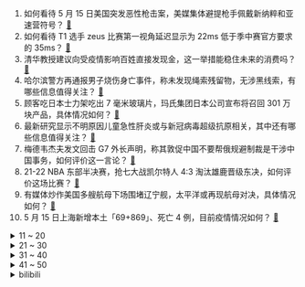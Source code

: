 1. 如何看待 5 月 15 日美国突发恶性枪击案，美媒集体避提枪手佩戴新纳粹和亚速营符号？ [:link:](https://www.zhihu.com/question/532937560)
2. 如何看待 T1 选手 zeus 比赛第一视角延迟显示为 22ms 低于季中赛官方要求的 35ms？ [:link:](https://www.zhihu.com/question/532955229)
3. 清华教授建议向受疫情影响百姓直接发现金，这一举措能稳住未来的消费吗？ [:link:](https://www.zhihu.com/question/532888037)
4. 哈尔滨警方再通报男子烧伤身亡事件，称未发现绳索残留物，无涉黑线索，有哪些信息值得关注？ [:link:](https://www.zhihu.com/question/532980729)
5. 顾客吃日本士力架吃出 7 毫米玻璃片，玛氏集团日本公司宣布将召回 301 万块产品，具体情况如何？ [:link:](https://www.zhihu.com/question/532915068)
6. 最新研究显示不明原因儿童急性肝炎或与新冠病毒超级抗原相关，其中还有哪些信息值得关注？ [:link:](https://www.zhihu.com/question/532957365)
7. 梅德韦杰夫发文回击 G7 外长声明，称其敦促中国不要帮俄规避制裁是干涉中国事务，如何评价这一言论？ [:link:](https://www.zhihu.com/question/532933858)
8. 21-22 NBA 东部半决赛，抢七大战凯尔特人 4:3 淘汰雄鹿晋级东决，如何评价这场比赛？ [:link:](https://www.zhihu.com/question/532997212)
9. 有媒体炒作美国多艘航母下场围堵辽宁舰，太平洋或再现航母对决，具体情况如何？ [:link:](https://www.zhihu.com/question/532961475)
10. 5 月 15 日上海新增本土「69+869」、死亡 4 例，目前疫情情况如何？ [:link:](https://www.zhihu.com/question/533001372)
<details>
<summary>11 ~ 20</summary>

11. 瑞士将就逝世后自动捐献器官举行公投，如何看待这一行为？它可能有哪些利弊？ [:link:](https://www.zhihu.com/question/532952585)
12. 5 月 15 日，央行、银保监会发布调整差别化住房信贷政策有关问题的通知，哪些信息值得关注？ [:link:](https://www.zhihu.com/question/532920291)
13. 四川一火锅店卖出含地沟油火锅锅底近 5 万锅，金额计 228 万余元，该火锅店将面临什么法律处罚？ [:link:](https://www.zhihu.com/question/531997537)
14. 上海旅客在湖北一服务区上厕所被拒，官方回应称经协调已让其如厕，该如何避免此类事件的发生？ [:link:](https://www.zhihu.com/question/532944013)
15. 有人说古龙善于取男名，金庸善于取女名，你觉得谁取得更好？ [:link:](https://www.zhihu.com/question/532595721)
16. 国际货币基金组织完成特别提款权定值审查，人民币权重上调至 12.28% ，透露了哪些信息？ [:link:](https://www.zhihu.com/question/532905432)
17. 上海北蔡通报投放消毒片导致气味影响居民并致歉，消杀工作有哪些注意点？ [:link:](https://www.zhihu.com/question/532931648)
18. 乌克兰主动关闭俄输欧天然气中转站，过境危机加剧欧洲「气荒」，这对乌克兰有好处吗？ [:link:](https://www.zhihu.com/question/532990463)
19. 要不要去看多年没见的老师? [:link:](https://www.zhihu.com/question/528277272)
20. 如何看待 2022 季中冠军赛期间部分观众对 Faker 选手及其家人的人身攻击？ [:link:](https://www.zhihu.com/question/532654533)
</details>
<details>
<summary>21 ~ 30</summary>

21. 北京世纪坛医院常务副院长高伟工作期间突发疾病去世，年仅 43 岁，你有什么想说的？ [:link:](https://www.zhihu.com/question/532936474)
22. 17 岁女孩凌晨聚餐后失踪 4 天尚未找到，目前警方已介入调查，单身女孩如何保证安全？ [:link:](https://www.zhihu.com/question/532711524)
23. 为什么鲁智深可以说圆寂就圆寂？ [:link:](https://www.zhihu.com/question/46998574)
24. 为何古代大户人家都要雇奶娘，而不是自己亲喂？ [:link:](https://www.zhihu.com/question/341788593)
25. PS5 国行上市一周年了，次世代游戏机使用体验上有哪些变化？ [:link:](https://www.zhihu.com/question/532608788)
26. 如何评价政法大学的郭继承教授？ [:link:](https://www.zhihu.com/question/317113158)
27. 5 月 14 日四川新增本土确诊 13 例，无症状感染者 196 例，目前疫情情况如何？ [:link:](https://www.zhihu.com/question/532892811)
28. 有没有高质量的规则类怪谈？ [:link:](https://www.zhihu.com/question/505507304)
29. 人没有朋友是不是很悲哀? [:link:](https://www.zhihu.com/question/532884012)
30. 不开心，无人诉说，如何排遣？ [:link:](https://www.zhihu.com/question/532963132)
</details>
<details>
<summary>31 ~ 40</summary>

31. 男人怎样才能让自己强大？ [:link:](https://www.zhihu.com/question/532495937)
32. 你是从哪一刻开始觉得钱真的很重要？ [:link:](https://www.zhihu.com/question/532968565)
33. 如何评价 DeepMind 新发布的通用人工智能 Gato？ [:link:](https://www.zhihu.com/question/532624382)
34. 突然发现你认为的好朋友其实就是表面对你好，背地里却对任何人讲你坏话，发现自己的真心错付了怎么办？ [:link:](https://www.zhihu.com/question/532769027)
35. 博士第六年还没有发 Paper 是一种什么样的体验？ [:link:](https://www.zhihu.com/question/59323074)
36. 如何看待《React Hooks 使用误区，驳官方文档》？ [:link:](https://www.zhihu.com/question/508780830)
37. 读很多书，并没有变得很好，读书的意义在哪里？ [:link:](https://www.zhihu.com/question/532729735)
38. 5 月 15 日北京新增 39 例本土确诊，15 例本土无症状感染者，目前疫情情况如何？ [:link:](https://www.zhihu.com/question/533001634)
39. 美国众议院民主党领袖称美国「正处在战争中」，如何评价这一观点？美国对俄乌战争影响几何？ [:link:](https://www.zhihu.com/question/532937931)
40. 都说目标很重要，但听起来就很累，做不到，怎么破？ [:link:](https://www.zhihu.com/question/532031155)
</details>
<details>
<summary>41 ~ 50</summary>

41. 为什么很多组装机大佬不喜欢跑分？ [:link:](https://www.zhihu.com/question/350862976)
42. 为什么云南那么多好吃的，但是全国人民平时却很少吃得到云南菜或者云南小吃零食？ [:link:](https://www.zhihu.com/question/271888406)
43. 哪部漫画的结局，给你留下的印象最深刻？ [:link:](https://www.zhihu.com/question/48938229)
44. 假如一个高水平程序员故意留了一个只有他自己知道的漏洞，那么这种行为违法吗？ [:link:](https://www.zhihu.com/question/531724027)
45. 如何评价《声生不息》第四期？ [:link:](https://www.zhihu.com/question/532552805)
46. 如何评价电影《暗夜博士：莫比亚斯》? [:link:](https://www.zhihu.com/question/496303929)
47. 为什么很多作者写出的文章深谙人性，将人情世故表现的淋漓尽致，但是自己的生活却不尽人意？ [:link:](https://www.zhihu.com/question/523727442)
48. 《绝命毒师》后期为什么汉克夫妇对老白恨的切齿？ [:link:](https://www.zhihu.com/question/37565221)
49. 遇到跟你三观各方面都很合拍的人是一种什么感受？ [:link:](https://www.zhihu.com/question/298118085)
50. 《艾尔登法环》（Elden Ring）讲了一个怎样的故事? [:link:](https://www.zhihu.com/question/517963071)
</details><details>
<summary>bilibili</summary>

1. 《绝区零》首曝PV | 世界全剧终，欢迎来到新艾利都！ [:link:](//www.bilibili.com/video/BV1xT4y1B7gg)
2. 当FBI看了你的浏览器记录.... [:link:](//www.bilibili.com/video/BV17u41167Kb)
3. “历史书太小 装不下一个人波澜壮阔的一生   历史书又太大 装下了华夏上下五千年 ” [:link:](//www.bilibili.com/video/BV1oT4y1671T)
4. 【亮记生物鉴定】网络热传生物鉴定39 [:link:](//www.bilibili.com/video/BV1Av4y1N7bZ)
5. 真人手法VS动漫特效！我在现实世界还原了JOJO里的赌术！ [:link:](//www.bilibili.com/video/BV1bt4y1x7Wk)
6. 学了十年代码写的《拳皇》 [:link:](//www.bilibili.com/video/BV1ea411J7k9)
7. 现代史上最没有意义的战争是怎么打的？【奇葩小国36】 [:link:](//www.bilibili.com/video/BV1ZZ4y1h7f2)
8. “Nice 爷爷”知道自己在中国火了，再现表情包名场面 [:link:](//www.bilibili.com/video/BV1EZ4y187h7)
9. 白嫖党的硬币保不住了？自制「隐形人」短片，用特效夺走你的硬币 [:link:](//www.bilibili.com/video/BV1GS4y1b7n7)
10. 低成本口碑佳作《毛骗》正式登陆B站，S1E01 梦开始的地方！（防骗！反诈！） [:link:](//www.bilibili.com/video/BV1TR4y1A7E8)
<details>
<summary>11 ~ 20</summary>

11. 沉浸体验20岁死了两个丈夫的生活 [:link:](//www.bilibili.com/video/BV1p541197HW)
12. 就这也配叫解压玩具？出口暗鲨美国儿童的吗？ [:link:](//www.bilibili.com/video/BV1aT4y167Pj)
13. 华 妃 之 怒 [:link:](//www.bilibili.com/video/BV1M34y1h7ks)
14. 为了体验下在太空里那种失重旋转的感觉自己做了辆失重离心车 [:link:](//www.bilibili.com/video/BV1pU4y1S73k)
15. 朋友们，我飘了，敢在B站上传10分钟以上的视频了！ [:link:](//www.bilibili.com/video/BV1aB4y1y7u5)
16. 新番时光机！十年前的观众都在看什么神片？「2012年4月篇」 [:link:](//www.bilibili.com/video/BV1mR4y1A7Ey)
17. 我们四个真强！ [:link:](//www.bilibili.com/video/BV19T4y1B7MD)
18. 决斗必须要有铁的意志和钢的强韧【水无月菌】 [:link:](//www.bilibili.com/video/BV1wZ4y187PQ)
19. 男生和女生的区别 [:link:](//www.bilibili.com/video/BV1CY4y1r78M)
20. 云南的和不是云南的都沉默了 [:link:](//www.bilibili.com/video/BV1Tr4y1b7VN)
</details>
<details>
<summary>21 ~ 30</summary>

21. LOL祖传古法电疗套路！对手：我满血啊！满血！【有点骚东西】 [:link:](//www.bilibili.com/video/BV1su41167gd)
22. 杀一条巨大裸胸鳝，非常凶猛一口能咬断手臂，堪称海洋里的恶霸 [:link:](//www.bilibili.com/video/BV1D54y1f7eQ)
23. 你好，我叫卡塔琳娜【原神】 [:link:](//www.bilibili.com/video/BV1iL4y1F76m)
24. 【TF家族】练习生的原创练习集《Well，come!》（4）——《DTTM》【张泽禹】 [:link:](//www.bilibili.com/video/BV1Hr4y1b7xV)
25. 这玩意要是不简单，把我的头拧掉！！！ [:link:](//www.bilibili.com/video/BV1vT4y1B78b)
26. 摊边练球的篮球少年，因一记绝杀再次走红！ [:link:](//www.bilibili.com/video/BV17R4y1A7R7)
27. 第一次去绵羊料理家，我竟然送她这个..... [:link:](//www.bilibili.com/video/BV143411A7zM)
28. 500万粉，我却失业了 [:link:](//www.bilibili.com/video/BV1tF41177TX)
29. 重庆街头“小火锅”，深夜肉食炸弹，一锅能干3碗饭… [:link:](//www.bilibili.com/video/BV1tB4y1y7VX)
30. 一不小心把骗子送进监狱...... [:link:](//www.bilibili.com/video/BV18A4y1f7n2)
</details>
<details>
<summary>31 ~ 40</summary>

31. 上海up主现状...... [:link:](//www.bilibili.com/video/BV1jA4y1f7SK)
32. 【4K60FPS】宇多田光《One Last Kiss》高能来袭！再见，所有的福音战士！ [:link:](//www.bilibili.com/video/BV1HU4y1m72z)
33. 诺一：这个家没我不行！#诺一 #刘烨 [:link:](//www.bilibili.com/video/BV1Pv4y1T7BJ)
34. 【男孩穿吉利服 躺草地想伪装，不料被大家发现围观拍照】 [:link:](//www.bilibili.com/video/BV11F411j7NS)
35. 闺蜜能让男友变更强！ [:link:](//www.bilibili.com/video/BV1dS4y1b7Td)
36. 最近要被三个孕妇折腾惨了 [:link:](//www.bilibili.com/video/BV1nA4y1f7ff)
37. 有两下子，但只有两下子 [:link:](//www.bilibili.com/video/BV1JZ4y1a7JY)
38. 【中日歌词/MV/米津玄师】《M八七》完整版MV公布！「新・奥特曼」主题曲！ [:link:](//www.bilibili.com/video/BV1ia411J7uD)
39. 没有人是完美的 [:link:](//www.bilibili.com/video/BV15U4y1m7dh)
40. 和我宝贝女儿一起cos《间谍过家家》 [:link:](//www.bilibili.com/video/BV1oU4y127At)
</details>
<details>
<summary>41 ~ 50</summary>

41. 【特战荣耀、且试天下、重生之门】为何争议这么大？ [:link:](//www.bilibili.com/video/BV1CS4y1b7qW)
42. “兄弟？买挂吗！！”【BUG快乐阴人流#6】 [:link:](//www.bilibili.com/video/BV1hR4y1c778)
43. 结局多次反转 [:link:](//www.bilibili.com/video/BV1HB4y127Af)
44. 天气有点热，回家不做饭了，买点丸子吃。 [:link:](//www.bilibili.com/video/BV1PY4y1t7oT)
45. 当给我家狗子穿上我的衣服.. [:link:](//www.bilibili.com/video/BV1B54y1f7Zq)
46. 鳄口夺刀！我把炎柱存活if线做出来了！！ [:link:](//www.bilibili.com/video/BV1ut4y1x7X4)
47. 李逵上线！宋江题反诗！敢笑黄巢不丈夫！《水浒传》P21 [:link:](//www.bilibili.com/video/BV1cu41167Sh)
48. 部分中国家长有多愚昧？ [:link:](//www.bilibili.com/video/BV14T4y1B7qb)
49. 现场见证 "G6汤神" 时隔三年！成功晋级西决！灰熊再见！ [:link:](//www.bilibili.com/video/BV1Gv4y1N7e1)
50. 小潮tEam的美食盲盒 [:link:](//www.bilibili.com/video/BV1JL4y1F7Xr)
</details>
<details>
<summary>51 ~ 60</summary>

51. 带大家分辨小羊 [:link:](//www.bilibili.com/video/BV1CT4y1B7cN)
52. 《崩坏3》全新SP角色格蕾修「繁星·绘世之卷」预告 [:link:](//www.bilibili.com/video/BV1MB4y1y76e)
53. 《梦幻西游网页版》洛神伙伴PV | 翩若惊鸿，婉若游龙，看洛神绝美风采尽现灵山！ [:link:](//www.bilibili.com/video/BV1rR4y1A7Ly)
54. 危！假装不在家却偷偷给女友点外卖投屏…等她精神错乱后再叫来丈母娘！ [:link:](//www.bilibili.com/video/BV17u41167Up)
55. 你这钱有问题啊 [:link:](//www.bilibili.com/video/BV14Z4y187JD)
56. 其实还是多加几帧的好，可惜我惜命 [:link:](//www.bilibili.com/video/BV1qt4y1x7LJ)
57. 当 代 网 文 现 状 [:link:](//www.bilibili.com/video/BV1ou411z76K)
58. （这也能解说？！）史上最干净的3V3篮球对抗！ [:link:](//www.bilibili.com/video/BV1SR4y1A7XJ)
59. 吹 风 机 吃 人 [:link:](//www.bilibili.com/video/BV1vS4y1b7VJ)
60. 有的猫生来就注定是主角 [:link:](//www.bilibili.com/video/BV1AT4y1z7sk)
</details>
<details>
<summary>61 ~ 70</summary>

61. 还想喝奶茶做梦呢？妹有 [:link:](//www.bilibili.com/video/BV1wY4y1r72w)
62. 此事要展开说方能理解透彻！ [:link:](//www.bilibili.com/video/BV1tr4y1t7QD)
63. 我与"狗"的生活，结局是我没想到的······ [:link:](//www.bilibili.com/video/BV15A4y1S7vF)
64. 40年过去了，msi还在重赛，rng已经10000-0了 [:link:](//www.bilibili.com/video/BV1Kr4y1b7Fh)
65. 千万不要把女朋友当成兄弟！！否则... [:link:](//www.bilibili.com/video/BV1uA4y1f7ZY)
66. 我买了一些不好玩的玩具！ [:link:](//www.bilibili.com/video/BV1uF411L7mZ)
67. 【Luca Kaneshiro Cover】マフィア (Mafia)  wotaku [:link:](//www.bilibili.com/video/BV16U4y1m7YM)
68. 挑战喝可乐不打嗝 [:link:](//www.bilibili.com/video/BV1HF41177yR)
69. 你了不起！你ping高！ [:link:](//www.bilibili.com/video/BV1Rv4y1P7NC)
70. 😭立本！没有你 我怎么活啊啊啊啊！？ [:link:](//www.bilibili.com/video/BV1sA4y1S7vi)
</details>
<details>
<summary>71 ~ 80</summary>

71. 不妨大胆的去追逐一下梦想，虽然我们没有那么多观众………… [:link:](//www.bilibili.com/video/BV1dY4y1b7yz)
72. 【医学奇迹】课本外的“精彩片段”，比你想象的更离谱。 [:link:](//www.bilibili.com/video/BV1zU4y1m75o)
73. 【连续洗30天冷水澡】我的身体发生了什么变化? [:link:](//www.bilibili.com/video/BV1F5411R7jb)
74. 【罗翔】黄鼠狼是保护动物吗？烤着吃野生蝗虫犯法吗？ [:link:](//www.bilibili.com/video/BV1ju41167hc)
75. 男生买车 vs 女生买车 [:link:](//www.bilibili.com/video/BV1oY4y147fT)
76. 一个反复横跳的上单选手【在下TheShy01】 [:link:](//www.bilibili.com/video/BV1c34y1a7nP)
77. 这么夺目的风韵！丰满的人设！居然只是女二！ [:link:](//www.bilibili.com/video/BV1FY4y1k7Aq)
78. 救命！这是70多年前，歌舞剧的穿着打扮？顶级视觉盛宴！！ [:link:](//www.bilibili.com/video/BV1Wu411677Q)
79. 五分钟！能画出多大脑洞的作品？ [:link:](//www.bilibili.com/video/BV113411N7f3)
80. 💙这个地方是独属于冰系浪漫吧！就是有个人比较不解风情... [:link:](//www.bilibili.com/video/BV16a411J72W)
</details>
<details>
<summary>81 ~ 90</summary>

81. 假如我被全网封杀 我还能靠什么挣钱 [:link:](//www.bilibili.com/video/BV1CF41177Js)
82. 紫貂：据说这样拍照显得脸小…… [:link:](//www.bilibili.com/video/BV1VU4y1m7gS)
83. 【高原战士】军营也有“网红打卡地”？来看看兵哥哥们自制的浮雕墙！ [:link:](//www.bilibili.com/video/BV1wT4y1r7mL)
84. 我们已经习惯从网上买来一些玩具这件事了... [:link:](//www.bilibili.com/video/BV1m541197Wq)
85. 生腌吃到爽，生猛的潮汕毒药有人上瘾有人怕！ [:link:](//www.bilibili.com/video/BV1Pv4y1N73H)
86. 帅小伙尝试网上爆火的空气炸锅料理，真的都那么好吃吗？ [:link:](//www.bilibili.com/video/BV13a411J738)
87. 住手吧大雄！这根本不是毽子操！ [:link:](//www.bilibili.com/video/BV17F4117776)
88. 【天赐的声音】胡彦斌 周深《贼》 [:link:](//www.bilibili.com/video/BV1Yv4y1N7oR)
89. 低至5毛的躺平雪糕，还在内卷的年轻人不会忘了吧？？？ [:link:](//www.bilibili.com/video/BV1c34y1a7cG)
90. 凌晨4点跑上天台，我们竟然连续去了七天！！！ [:link:](//www.bilibili.com/video/BV1qF41177Gc)
</details>
<details>
<summary>91 ~ 100</summary>

91. 教父（半自动吉他版） [:link:](//www.bilibili.com/video/BV1D541197Jt)
92. 揭秘芭蕾舞女演员的腿到底有多长 [:link:](//www.bilibili.com/video/BV1Dt4y1s7hD)
93. ⚡⚡孤 勇 电 舞 者⚡⚡ [:link:](//www.bilibili.com/video/BV1Yv4y1N75m)
94. 自制＂自己会跑的小电视＂ [:link:](//www.bilibili.com/video/BV1qu411z7xR)
95. 这玩意叫我怎么驱？？ [:link:](//www.bilibili.com/video/BV19Y411c7pW)
96. 【忘川风华录·王阳明】破云来【赤羽原创】“天地本与我为一，知行此中意。” [:link:](//www.bilibili.com/video/BV1zU4y1m7ej)
97. 楪祈在浴室生唱罪恶王冠ED | Departures~あなたにおくるアイの歌~【COS翻唱】【鹿火】 [:link:](//www.bilibili.com/video/BV123411N7Tn)
98. 【飘飘】热巴，资本包装明星的最佳样本 [:link:](//www.bilibili.com/video/BV1m34y177kc)
99. 我们可以不知农，不事农，但是所有的人不要轻农！ [:link:](//www.bilibili.com/video/BV1V44y1g7Tu)
100. “一个曾经发生在缅北的故事” [:link:](//www.bilibili.com/video/BV1iB4y1y7ux)
</details></details>